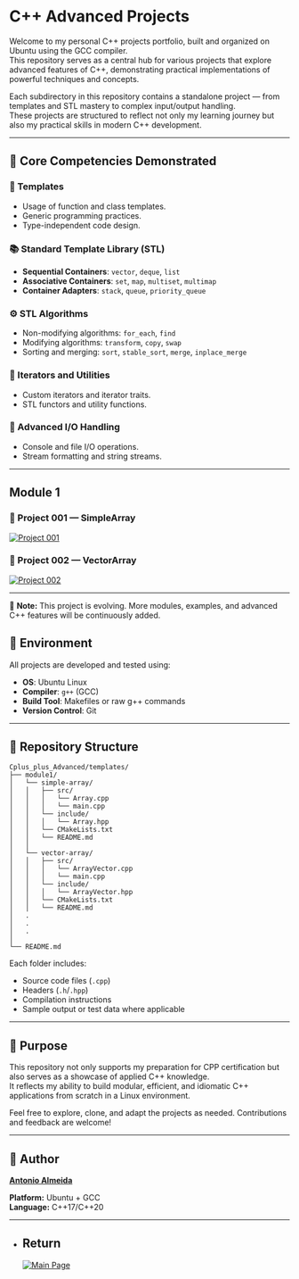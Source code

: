 # C++ Advanced Projects

Welcome to my personal C++ projects portfolio, built and organized on Ubuntu using the GCC compiler.  
This repository serves as a central hub for various projects that explore advanced features of C++, demonstrating practical implementations of powerful techniques and concepts.

Each subdirectory in this repository contains a standalone project — from templates and STL mastery to complex input/output handling.  
These projects are structured to reflect not only my learning journey but also my practical skills in modern C++ development.

---

## 🔧 Core Competencies Demonstrated

### 🧩 Templates
- Usage of function and class templates.
- Generic programming practices.
- Type-independent code design.

### 📚 Standard Template Library (STL)
- **Sequential Containers**: `vector`, `deque`, `list`
- **Associative Containers**: `set`, `map`, `multiset`, `multimap`
- **Container Adapters**: `stack`, `queue`, `priority_queue`

### ⚙️ STL Algorithms
- Non-modifying algorithms: `for_each`, `find`
- Modifying algorithms: `transform`, `copy`, `swap`
- Sorting and merging: `sort`, `stable_sort`, `merge`, `inplace_merge`

### 🔁 Iterators and Utilities
- Custom iterators and iterator traits.
- STL functors and utility functions.

### 💾 Advanced I/O Handling
- Console and file I/O operations.
- Stream formatting and string streams.

---
## Module 1

### 📘 Project 001 — SimpleArray  
[![Project 001](https://img.shields.io/badge/Project_001-Array-blue?style=for-the-badge)](https://github.com/alfecjo/Cplus_plus_Advanced/tree/main/templates/module1/simple-array)

### 📘 Project 002 — VectorArray  
[![Project 002](https://img.shields.io/badge/Project_001-Array-blue?style=for-the-badge)](https://github.com/alfecjo/Cplus_plus_Advanced/tree/main/templates/module1/vector-array)

---

📌 **Note:** This project is evolving. More modules, examples, and advanced C++ features will be continuously added.


## 🐧 Environment

All projects are developed and tested using:
- **OS**: Ubuntu Linux
- **Compiler**: `g++` (GCC)
- **Build Tool**: Makefiles or raw g++ commands
- **Version Control**: Git

---

## 📂 Repository Structure

```
Cplus_plus_Advanced/templates/
├── module1/
│   └── simple-array/
│   │   ├── src/
│   │   │   └── Array.cpp
│   │   │   └── main.cpp
│   │   └── include/
│   │   │   └── Array.hpp
│   │   └── CMakeLists.txt
│   │   └── README.md
│   │   
│   └── vector-array/
│   │   ├── src/
│   │   │   └── ArrayVector.cpp
│   │   │   └── main.cpp
│   │   └── include/
│   │   │   └── ArrayVector.hpp
│   │   └── CMakeLists.txt
│   │   └── README.md
│   .
│   .
│   .
│
└── README.md

```

Each folder includes:
- Source code files (`.cpp`)
- Headers (`.h`/`.hpp`)
- Compilation instructions
- Sample output or test data where applicable

---

## 🎯 Purpose

This repository not only supports my preparation for CPP certification but also serves as a showcase of applied C++ knowledge.  
It reflects my ability to build modular, efficient, and idiomatic C++ applications from scratch in a Linux environment.

Feel free to explore, clone, and adapt the projects as needed. Contributions and feedback are welcome!

---

## 👤 Author
**[Antonio Almeida](https://alfecjo.github.io/)**

**Platform:** Ubuntu + GCC  
**Language:** C++17/C++20  

---

- ## Return
  [![Main Page](https://img.shields.io/badge/Main-Page?style=for-the-badge&logo=github&logoColor=white)](https://github.com/alfecjo)
